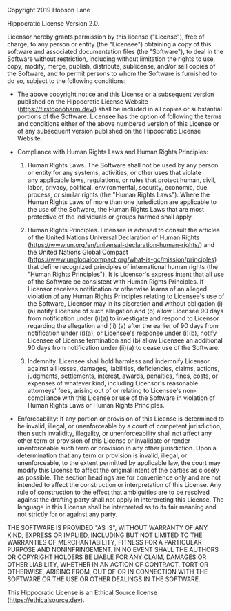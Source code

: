 Copyright 2019 Hobson Lane

Hippocratic License Version 2.0.

Licensor hereby grants permission by this license ("License"), free of charge, to any person or entity (the "Licensee") obtaining a copy of this software and associated documentation files (the "Software"), to deal in the Software without restriction, including without limitation the rights to use, copy, modify, merge, publish, distribute, sublicense, and/or sell copies of the Software, and to permit persons to whom the Software is furnished to do so, subject to the following conditions:
 
* The above copyright notice and this License or a subsequent version published on the Hippocratic License Website (https://firstdonoharm.dev/) shall be included in all copies or substantial portions of the Software. Licensee has the option of following the terms and conditions either of the above numbered version of this License or of any subsequent version published on the Hippocratic License Website.

* Compliance with Human Rights Laws and Human Rights Principles:

  1. Human Rights Laws. The Software shall not be used by any person or entity for any systems, activities, or other uses that violate any applicable laws, regulations, or rules that protect human, civil, labor, privacy, political, environmental, security, economic, due process, or similar rights (the "Human Rights Laws"). Where the Human Rights Laws of more than one jurisdiction are applicable to the use of the Software, the Human Rights Laws that are most protective of the individuals or groups harmed shall apply.

  2. Human Rights Principles. Licensee is advised to consult the articles of the United Nations Universal Declaration of Human Rights (https://www.un.org/en/universal-declaration-human-rights/) and the United Nations Global Compact (https://www.unglobalcompact.org/what-is-gc/mission/principles) that define recognized principles of international human rights (the "Human Rights Principles"). It is Licensor's express intent that all use of the Software be consistent with Human Rights Principles. If Licensor receives notification or otherwise learns of an alleged violation of any Human Rights Principles relating to Licensee's use of the Software, Licensor may in its discretion and without obligation (i) (a) notify Licensee of such allegation and (b) allow Licensee 90 days from notification under (i)(a) to investigate and respond to Licensor regarding the allegation and (ii) (a) after the earlier of 90 days from notification under (i)(a), or Licensee's response under (i)(b), notify Licensee of License termination and (b) allow Licensee an additional 90 days from notification under (ii)(a) to cease use of the Software.

  3. Indemnity. Licensee shall hold harmless and indemnify Licensor against all losses, damages, liabilities, deficiencies, claims, actions, judgments, settlements, interest, awards, penalties, fines, costs, or expenses of whatever kind, including Licensor's reasonable attorneys' fees, arising out of or relating to Licensee's non-compliance with this License or use of the Software in violation of Human Rights Laws or Human Rights Principles. 

* Enforceability: If any portion or provision of this License is determined to be invalid, illegal, or unenforceable by a court of competent jurisdiction, then such invalidity, illegality, or unenforceability shall not affect any other term or provision of this License or invalidate or render unenforceable such term or provision in any other jurisdiction. Upon a determination that any term or provision is invalid, illegal, or unenforceable, to the extent permitted by applicable law, the court may modify this License to affect the original intent of the parties as closely as possible. The section headings are for convenience only and are not intended to affect the construction or interpretation of this License. Any rule of construction to the effect that ambiguities are to be resolved against the drafting party shall not apply in interpreting this License. The language in this License shall be interpreted as to its fair meaning and not strictly for or against any party.


THE SOFTWARE IS PROVIDED "AS IS", WITHOUT WARRANTY OF ANY KIND, EXPRESS OR IMPLIED, INCLUDING BUT NOT LIMITED TO THE WARRANTIES OF MERCHANTABILITY, FITNESS FOR A PARTICULAR PURPOSE AND NONINFRINGEMENT. IN NO EVENT SHALL THE AUTHORS OR COPYRIGHT HOLDERS BE LIABLE FOR ANY CLAIM, DAMAGES OR OTHER LIABILITY, WHETHER IN AN ACTION OF CONTRACT, TORT OR OTHERWISE, ARISING FROM, OUT OF OR IN CONNECTION WITH THE SOFTWARE OR THE USE OR OTHER DEALINGS IN THE SOFTWARE.

This Hippocratic License is an Ethical Source license (https://ethicalsource.dev).
